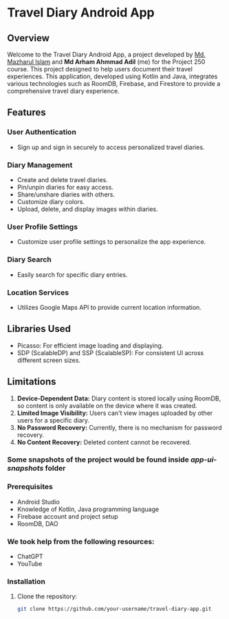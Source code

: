 # Travel Diary Android App

## Overview

Welcome to the Travel Diary Android App, a project developed by [Md. Mazharul Islam](https://github.com/mazhar75) and **Md Arham Ahmmad Adil** (me) for the Project 250 course. This project designed to help users document their travel experiences. This application, developed using Kotlin and Java, integrates various technologies such as RoomDB, Firebase, and Firestore to provide a comprehensive travel diary experience.

## Features

### User Authentication

- Sign up and sign in securely to access personalized travel diaries.

### Diary Management

- Create and delete travel diaries.
- Pin/unpin diaries for easy access.
- Share/unshare diaries with others.
- Customize diary colors.
- Upload, delete, and display images within diaries.

### User Profile Settings

- Customize user profile settings to personalize the app experience.

### Diary Search

- Easily search for specific diary entries.

### Location Services

- Utilizes Google Maps API to provide current location information.

## Libraries Used

- Picasso: For efficient image loading and displaying.
- SDP (ScalableDP) and SSP (ScalableSP): For consistent UI across different screen sizes.

## Limitations

1. **Device-Dependent Data:** Diary content is stored locally using RoomDB, so content is only available on the device where it was created.
2. **Limited Image Visibility:** Users can't view images uploaded by other users for a specific diary.
3. **No Password Recovery:** Currently, there is no mechanism for password recovery.
4. **No Content Recovery:** Deleted content cannot be recovered.

### Some snapshots of the project would be found inside _app-ui-snapshots_ folder

### Prerequisites

- Android Studio
- Knowledge of Kotlin, Java programming language
- Firebase account and project setup
- RoomDB, DAO

### We took help from the following resources:
- ChatGPT
- YouTube


### Installation

1. Clone the repository:

   ```bash
   git clone https://github.com/your-username/travel-diary-app.git
